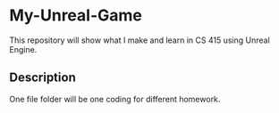 # My-Unreal-Game
This repository will show what I make and learn in CS 415 using Unreal Engine.

## Description
One file folder will be one coding for different homework.
